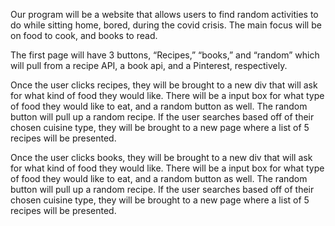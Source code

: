 Our program will be a website that allows users to find random activities to do while sitting home, bored, during the covid crisis. The main focus will be on food to cook, and books to read. 

The first page will have 3 buttons, “Recipes,” “books,” and “random” which will pull from a recipe API, a book api, and a Pinterest, respectively. 

Once the user clicks recipes, they will be brought to a new div that will ask for what kind of food they would like. There will be a input box for what type of food they would like to eat, and a random button as well. The random button will pull up a random recipe. If the user searches based off of their chosen cuisine type, they will be brought to a new page where a list of 5 recipes will be presented. 

Once the user clicks books, they will be brought to a new div that will ask for what kind of food they would like. There will be a input box for what type of food they would like to eat, and a random button as well. The random button will pull up a random recipe. If the user searches based off of their chosen cuisine type, they will be brought to a new page where a list of 5 recipes will be presented. 